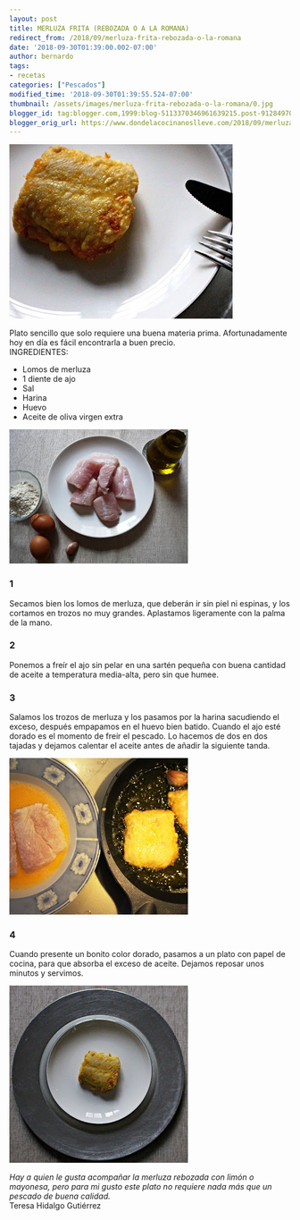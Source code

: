 ```yaml
---
layout: post
title: MERLUZA FRITA (REBOZADA O A LA ROMANA)
redirect_from: /2018/09/merluza-frita-rebozada-o-la-romana
date: '2018-09-30T01:39:00.002-07:00'
author: bernardo
tags:
- recetas
categories: ["Pescados"]
modified_time: '2018-09-30T01:39:55.524-07:00'
thumbnail: /assets/images/merluza-frita-rebozada-o-la-romana/0.jpg
blogger_id: tag:blogger.com,1999:blog-5113370346961639215.post-9128497064335490300
blogger_orig_url: https://www.dondelacocinanoslleve.com/2018/09/merluza-frita-rebozada-o-la-romana.html
---
```


![](/assets/images/merluza-frita-rebozada-o-la-romana/0.jpg)

  
Plato sencillo que solo requiere una buena materia prima. Afortunadamente hoy en día es fácil encontrarla a buen precio.  
INGREDIENTES:
* Lomos de merluza
* 1 diente de ajo
* Sal
* Harina
* Huevo
* Aceite de oliva virgen extra  

![](/assets/images/merluza-frita-rebozada-o-la-romana/1.jpg)

  

### 1

Secamos bien los lomos de merluza, que deberán ir sin piel ni espinas, y los cortamos en trozos no muy grandes. Aplastamos ligeramente con la palma de la mano.  

### 2

Ponemos a freír el ajo sin pelar en una sartén pequeña con buena cantidad de aceite a temperatura media-alta, pero sin que humee.  

### 3

Salamos los trozos de merluza y los pasamos por la harina sacudiendo el exceso, después empapamos en el huevo bien batido. Cuando el ajo esté dorado es el momento de freír el pescado. Lo hacemos de dos en dos tajadas y dejamos calentar el aceite antes de añadir la siguiente tanda.  

![](/assets/images/merluza-frita-rebozada-o-la-romana/2.jpg)

  

### 4

Cuando presente un bonito color dorado, pasamos a un plato con papel de cocina, para que absorba el exceso de aceite. Dejamos reposar unos minutos y servimos.  

![](/assets/images/merluza-frita-rebozada-o-la-romana/3.jpg)

  
_Hay a quien le gusta acompañar la merluza rebozada con limón o mayonesa, pero para mi gusto este plato no requiere nada más que un pescado de buena calidad._  
Teresa Hidalgo Gutiérrez
